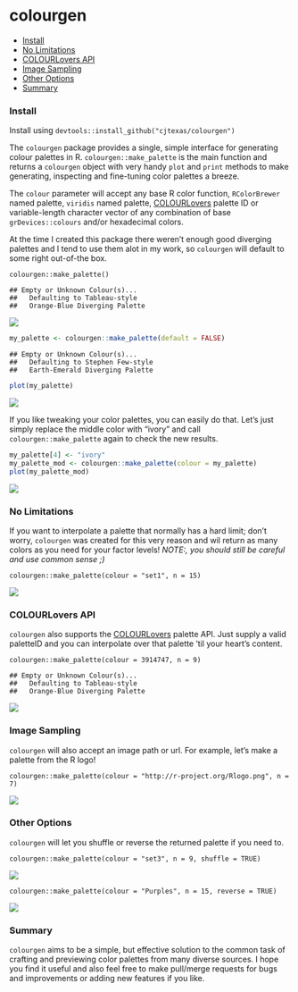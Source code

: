 colourgen
================

- [Install](#install)
- [No Limitations](#no-limitations)
- [COLOURLovers API](#colourlovers-api)
- [Image Sampling](#image-sampling)
- [Other Options](#other-options)
- [Summary](#summary)

### Install

Install using `devtools::install_github("cjtexas/colourgen")`

The `colourgen` package provides a single, simple interface for
generating colour palettes in R. `colourgen::make_palette` is the main
function and returns a `colourgen` object with very handy `plot` and
`print` methods to make generating, inspecting and fine-tuning color
palettes a breeze.

The `colour` parameter will accept any base R color function,
`RColorBrewer` named palette, `viridis` named palette,
[COLOURLovers](https://www.colourlovers.com/palettes) palette ID or
variable-length character vector of any combination of base
`grDevices::colours` and/or hexadecimal colors.

At the time I created this package there weren’t enough good diverging
palettes and I tend to use them alot in my work, so `colourgen` will
default to some right out-of-the box.

`colourgen::make_palette()`

    ## Empty or Unknown Colour(s)... 
    ##   Defaulting to Tableau-style 
    ##   Orange-Blue Diverging Palette

![](README_files/figure-gfm/unnamed-chunk-1-1.png)<!-- -->

``` r
my_palette <- colourgen::make_palette(default = FALSE)
```

    ## Empty or Unknown Colour(s)... 
    ##   Defaulting to Stephen Few-style 
    ##   Earth-Emerald Diverging Palette

``` r
plot(my_palette)
```

![](README_files/figure-gfm/unnamed-chunk-2-1.png)<!-- -->

If you like tweaking your color palettes, you can easily do that. Let’s
just simply replace the middle color with “ivory” and call
`colourgen::make_palette` again to check the new results.

``` r
my_palette[4] <- "ivory"
my_palette_mod <- colourgen::make_palette(colour = my_palette)
plot(my_palette_mod)
```

![](README_files/figure-gfm/unnamed-chunk-3-1.png)<!-- -->

### No Limitations

If you want to interpolate a palette that normally has a hard limit;
don’t worry, `colourgen` was created for this very reason and wil return
as many colors as you need for your factor levels! *NOTE:, you should
still be careful and use common sense ;)*

`colourgen::make_palette(colour = "set1", n = 15)`

![](README_files/figure-gfm/unnamed-chunk-4-1.png)<!-- -->

### COLOURLovers API

`colourgen` also supports the
[COLOURLovers](http://www.colourlovers.com/palettes) palette API. Just
supply a valid paletteID and you can interpolate over that palette ’til
your heart’s content.

`colourgen::make_palette(colour = 3914747, n = 9)`

    ## Empty or Unknown Colour(s)... 
    ##   Defaulting to Tableau-style 
    ##   Orange-Blue Diverging Palette

![](README_files/figure-gfm/unnamed-chunk-5-1.png)<!-- -->

### Image Sampling

`colourgen` will also accept an image path or url. For example, let’s
make a palette from the R logo!

`colourgen::make_palette(colour = "http://r-project.org/Rlogo.png", n = 7)`

![](README_files/figure-gfm/unnamed-chunk-6-1.png)<!-- -->

### Other Options

`colourgen` will let you shuffle or reverse the returned palette if you
need to.

`colourgen::make_palette(colour = "set3", n = 9, shuffle = TRUE)`

![](README_files/figure-gfm/unnamed-chunk-7-1.png)<!-- -->

`colourgen::make_palette(colour = "Purples", n = 15, reverse = TRUE)`

![](README_files/figure-gfm/unnamed-chunk-8-1.png)<!-- -->

### Summary

`colourgen` aims to be a simple, but effective solution to the common
task of crafting and previewing color palettes from many diverse
sources. I hope you find it useful and also feel free to make pull/merge
requests for bugs and improvements or adding new features if you like.
